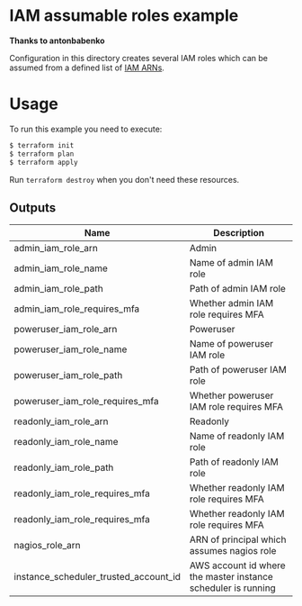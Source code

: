 # IAM assumable roles example

__Thanks to antonbabenko__

Configuration in this directory creates several IAM roles which can be assumed from a defined list of [IAM ARNs](https://docs.aws.amazon.com/IAM/latest/UserGuide/reference_identifiers.html#identifiers-arns).

# Usage

To run this example you need to execute:

```bash
$ terraform init
$ terraform plan
$ terraform apply
```

Run `terraform destroy` when you don't need these resources.

<!-- BEGINNING OF PRE-COMMIT-TERRAFORM DOCS HOOK -->

## Outputs

| Name | Description |
|------|-------------|
| admin_iam_role_arn | Admin |
| admin_iam_role_name | Name of admin IAM role |
| admin_iam_role_path | Path of admin IAM role |
| admin_iam_role_requires_mfa | Whether admin IAM role requires MFA |
| poweruser_iam_role_arn | Poweruser |
| poweruser_iam_role_name | Name of poweruser IAM role |
| poweruser_iam_role_path | Path of poweruser IAM role |
| poweruser_iam_role_requires_mfa | Whether poweruser IAM role requires MFA |
| readonly_iam_role_arn | Readonly |
| readonly_iam_role_name | Name of readonly IAM role |
| readonly_iam_role_path | Path of readonly IAM role |
| readonly_iam_role_requires_mfa | Whether readonly IAM role requires MFA |
| readonly_iam_role_requires_mfa | Whether readonly IAM role requires MFA |
| nagios_role_arn | ARN of principal which assumes nagios role |
| instance_scheduler_trusted_account_id | AWS account id where the master instance scheduler is running |

<!-- END OF PRE-COMMIT-TERRAFORM DOCS HOOK -->
